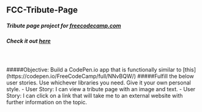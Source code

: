 ## FCC-Tribute-Page
##### Tribute page project for [freecodecamp.com](http://www.freecodecamp.com)
##### Check it out [here](http://htmlpreview.github.io/?https://github.com/moT01/FCC-Tribute-Page/blob/master/index.html)
<br/>
<br/>
#####Objective: Build a CodePen.io app that is functionally similar to [this](https://codepen.io/FreeCodeCamp/full/NNvBQW/)
#####Fulfill the below user stories. Use whichever libraries you need. Give it your own personal style.
- User Story: I can view a tribute page with an image and text.
- User Story: I can click on a link that will take me to an external website with further information on the topic.
